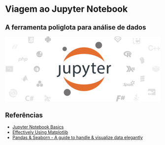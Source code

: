 # Viagem ao Jupyter Notebook

## A ferramenta poliglota para análise de dados

<img src="img/jupyter-langs.png">


## Referências

- [Jupyter Notebook Basics
](http://nbviewer.jupyter.org/github/jupyter/notebook/blob/master/docs/source/examples/Notebook/Notebook%20Basics.ipynb)
- [Effectively Using Matplotlib](http://pbpython.com/effective-matplotlib.html)
- [Pandas & Seaborn - A guide to handle & visualize data elegantly](https://tryolabs.com/blog/2017/03/16/pandas-seaborn-a-guide-to-handle-visualize-data-elegantly/)

